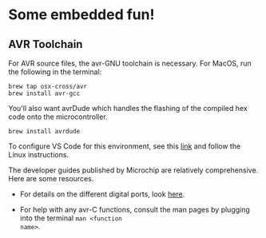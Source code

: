 # Some embedded fun!

## AVR Toolchain

For AVR source files, the avr-GNU toolchain is necessary. For MacOS, run the following in the terminal:

    brew tap osx-cross/avr
    brew install avr-gcc

You'll also want avrDude which handles the flashing of the compiled hex code onto the microcontroller.

    brew install avrdude

To configure VS Code for this environment, see this [link](https://www.tonymitchell.ca/posts/use-vscode-with-avr-toolchain/) and follow the Linux instructions. 

The developer guides published by Microchip are relatively comprehensive. Here are some resources.

- For details on the different digital ports, look [here](https://developerhelp.microchip.com/xwiki/bin/view/products/mcu-mpu/8-bit-avr/structure/ioports/).

- For help with any avr-C functions, consult the man pages by plugging into the terminal <code>man \<function name\></code>.